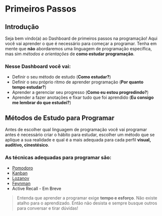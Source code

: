 # Primeiros Passos

## Introdução

Seja bem vindo(a) ao Dashboard de primeiros passos na programação! Aqui você vai aprender o que é necessário para começar a programar. Tenha em mente que **não** abordaremos uma linguagem de programação específica, mas sim *métodos e orientações* de **como estudar programação**. 

### Nesse Dashboard você vai:

- Definir o seu método de estudo (**Como estudar?**)
- Definir o seu próprio ritmo de aprender programação (**Por quanto tempo estudar?**)
- Aprender a gerenciar seu progresso (**Como eu estou progredindo?**)
- Aprender a fazer anotações e fixar tudo que foi aprendido (**Eu consigo me lembrar do que estudei?**)

## Métodos de Estudo para Programar

Antes de escolher qual linguagem de programação você vai programar antes é necessário criar o hábito para estudar, escolher um método que se aplique a sua realidade e qual é a mais adequada para cada perfil **visual, auditivo, cinestésico**.

### As técnicas adequadas para programar são: 
- [Pomodoro](Pomodoro.md)
- [Kanban](Kanban.md)
- [Lozanov](Lozanov.md)
- [Feynman](Feynman.md)
- Active Recall - Em Breve

> Entenda que aprender a programar exige **tempo e esforço**. Não existe atalho para o aprendizado. Então não desista e sempre busque outros para conversar e tirar dúvidas! 
